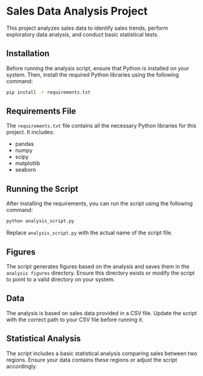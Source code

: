 
# Sales Data Analysis Project

This project analyzes sales data to identify sales trends, perform exploratory data analysis, and conduct basic statistical tests.

## Installation

Before running the analysis script, ensure that Python is installed on your system. Then, install the required Python libraries using the following command:

```bash
pip install -r requirements.txt
```

## Requirements File

The `requirements.txt` file contains all the necessary Python libraries for this project. It includes:

- pandas
- numpy
- scipy
- matplotlib
- seaborn

## Running the Script

After installing the requirements, you can run the script using the following command:

```bash
python analysis_script.py
```

Replace `analysis_script.py` with the actual name of the script file.

## Figures

The script generates figures based on the analysis and saves them in the `analysis figures` directory. Ensure this directory exists or modify the script to point to a valid directory on your system.

## Data

The analysis is based on sales data provided in a CSV file. Update the script with the correct path to your CSV file before running it.

## Statistical Analysis

The script includes a basic statistical analysis comparing sales between two regions. Ensure your data contains these regions or adjust the script accordingly.
